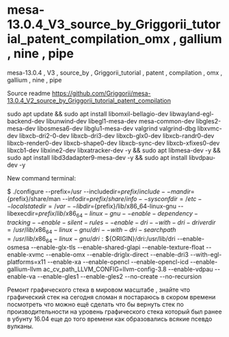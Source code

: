 # mesa-13.0.4_V3_source_by_Griggorii_tutorial_patent_compilation_omx , gallium , nine , pipe
mesa-13.0.4 , V3 , source_by , Griggorii_tutorial , patent , compilation , omx , gallium , nine , pipe

Source readme https://github.com/Griggorii/mesa-13.0.4_V2_source_by_Griggorii_tutorial_patent_compilation 

sudo apt update && sudo apt install libomxil-bellagio-dev libwayland-egl-backend-dev libunwind-dev libegl1-mesa-dev mesa-common-dev libgles2-mesa-dev libosmesa6-dev libglu1-mesa-dev valgrind valgrind-dbg libxvmc-dev libxcb-dri2-0-dev libxcb-dri3-dev libxcb-glx0-dev libxcb-randr0-dev libxcb-render0-dev libxcb-shape0-dev libxcb-sync-dev libxcb-xfixes0-dev libxcb1-dev libxine2-dev libxatracker-dev -y && sudo apt libmesa-dev -y && sudo apt install libd3dadapter9-mesa-dev -y && sudo apt install libvdpau-dev -y

New command terminal:

$ ./configure --prefix=/usr --includedir=${prefix}/include --mandir=${prefix}/share/man --infodir=${prefix}/share/info --sysconfdir=/etc --localstatedir=/var --libdir=${prefix}/lib/x86_64-linux-gnu --libexecdir=${prefix}/lib/x86_64-linux-gnu --enable-dependency-tracking --enable-silent-rules --enable-dri --with-dri-driverdir=/usr/lib/x86_64-linux-gnu/dri --with-dri-searchpath=/usr/lib/x86_64-linux-gnu/dri:\$${ORIGIN}/dri:/usr/lib/dri --enable-osmesa --enable-glx-tls --enable-shared-glapi --enable-texture-float --enable-xvmc --enable-omx --enable-driglx-direct --enable-dri3 --with-egl-platforms=x11 --enable-xa --enable-opencl --enable-opencl-icd --enable-gallium-llvm ac_cv_path_LLVM_CONFIG=llvm-config-3.8 --enable-vdpau --enable-va --enable-gles1 --enable-gles2 --no-create --no-recursion

Ремонт графического стека в мировом масштабе , знайте что графический стек на сегодня сломан я постараюсь в скором времени посмотреть что можно ещё сделать что бы вернуть стек по производительности на уровень графического стека который был ранее в убунту 16.04 еще до того времени как образовались всякие псевдо вулканы.
